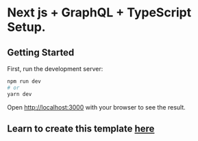 # Next js + GraphQL + TypeScript Setup.

## Getting Started

First, run the development server:

```bash
npm run dev
# or
yarn dev
```

Open [http://localhost:3000](http://localhost:3000) with your browser to see the result.

## Learn to create this template [here](https://hashnode.com/edit/ckdz9l83l00ey4us1gettgqy0)
